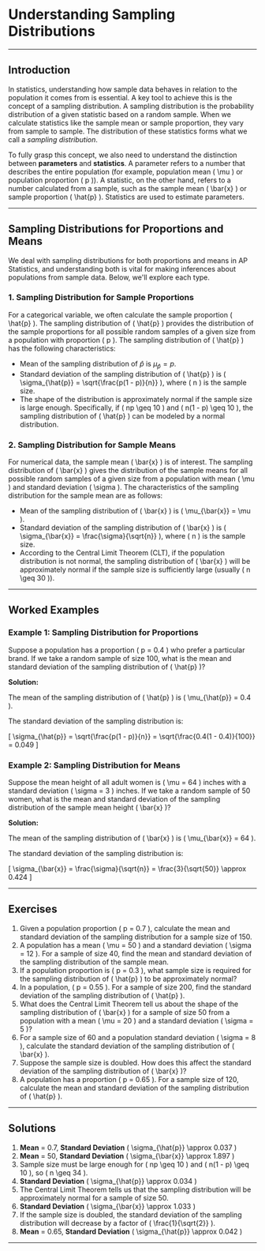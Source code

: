 # Understanding Sampling Distributions

---

## Introduction

In statistics, understanding how sample data behaves in relation to the population it comes from is essential. A key tool to achieve this is the concept of a sampling distribution. A sampling distribution is the probability distribution of a given statistic based on a random sample. When we calculate statistics like the sample mean or sample proportion, they vary from sample to sample. The distribution of these statistics forms what we call a *sampling distribution*.

To fully grasp this concept, we also need to understand the distinction between **parameters** and **statistics**. A parameter refers to a number that describes the entire population (for example, population mean \( \mu \) or population proportion \( p \)). A statistic, on the other hand, refers to a number calculated from a sample, such as the sample mean \( \bar{x} \) or sample proportion \( \hat{p} \). Statistics are used to estimate parameters.

---

## Sampling Distributions for Proportions and Means

We deal with sampling distributions for both proportions and means in AP Statistics, and understanding both is vital for making inferences about populations from sample data. Below, we'll explore each type.

### 1. Sampling Distribution for Sample Proportions

For a categorical variable, we often calculate the sample proportion \( \hat{p} \). The sampling distribution of \( \hat{p} \) provides the distribution of the sample proportions for all possible random samples of a given size from a population with proportion \( p \). The sampling distribution of \( \hat{p} \) has the following characteristics:

- Mean of the sampling distribution of $\hat{p}$ is $\mu_{\hat{p}} = p$.
- Standard deviation of the sampling distribution of \( \hat{p} \) is \( \sigma_{\hat{p}} = \sqrt{\frac{p(1 - p)}{n}} \), where \( n \) is the sample size.
- The shape of the distribution is approximately normal if the sample size is large enough. Specifically, if \( np \geq 10 \) and \( n(1 - p) \geq 10 \), the sampling distribution of \( \hat{p} \) can be modeled by a normal distribution.

### 2. Sampling Distribution for Sample Means

For numerical data, the sample mean \( \bar{x} \) is of interest. The sampling distribution of \( \bar{x} \) gives the distribution of the sample means for all possible random samples of a given size from a population with mean \( \mu \) and standard deviation \( \sigma \). The characteristics of the sampling distribution for the sample mean are as follows:

- Mean of the sampling distribution of \( \bar{x} \) is \( \mu_{\bar{x}} = \mu \).
- Standard deviation of the sampling distribution of \( \bar{x} \) is \( \sigma_{\bar{x}} = \frac{\sigma}{\sqrt{n}} \), where \( n \) is the sample size.
- According to the Central Limit Theorem (CLT), if the population distribution is not normal, the sampling distribution of \( \bar{x} \) will be approximately normal if the sample size is sufficiently large (usually \( n \geq 30 \)).

---

## Worked Examples

### Example 1: Sampling Distribution for Proportions

Suppose a population has a proportion \( p = 0.4 \) who prefer a particular brand. If we take a random sample of size 100, what is the mean and standard deviation of the sampling distribution of \( \hat{p} \)?

**Solution:**

The mean of the sampling distribution of \( \hat{p} \) is \( \mu_{\hat{p}} = 0.4 \).

The standard deviation of the sampling distribution is:

\[
\sigma_{\hat{p}} = \sqrt{\frac{p(1 - p)}{n}} = \sqrt{\frac{0.4(1 - 0.4)}{100}} = 0.049
\]

### Example 2: Sampling Distribution for Means

Suppose the mean height of all adult women is \( \mu = 64 \) inches with a standard deviation \( \sigma = 3 \) inches. If we take a random sample of 50 women, what is the mean and standard deviation of the sampling distribution of the sample mean height \( \bar{x} \)?

**Solution:**

The mean of the sampling distribution of \( \bar{x} \) is \( \mu_{\bar{x}} = 64 \).

The standard deviation of the sampling distribution is:

\[
\sigma_{\bar{x}} = \frac{\sigma}{\sqrt{n}} = \frac{3}{\sqrt{50}} \approx 0.424
\]

---

## Exercises

1. Given a population proportion \( p = 0.7 \), calculate the mean and standard deviation of the sampling distribution for a sample size of 150.
2. A population has a mean \( \mu = 50 \) and a standard deviation \( \sigma = 12 \). For a sample of size 40, find the mean and standard deviation of the sampling distribution of the sample mean.
3. If a population proportion is \( p = 0.3 \), what sample size is required for the sampling distribution of \( \hat{p} \) to be approximately normal?
4. In a population, \( p = 0.55 \). For a sample of size 200, find the standard deviation of the sampling distribution of \( \hat{p} \).
5. What does the Central Limit Theorem tell us about the shape of the sampling distribution of \( \bar{x} \) for a sample of size 50 from a population with a mean \( \mu = 20 \) and a standard deviation \( \sigma = 5 \)?
6. For a sample size of 60 and a population standard deviation \( \sigma = 8 \), calculate the standard deviation of the sampling distribution of \( \bar{x} \).
7. Suppose the sample size is doubled. How does this affect the standard deviation of the sampling distribution of \( \bar{x} \)?
8. A population has a proportion \( p = 0.65 \). For a sample size of 120, calculate the mean and standard deviation of the sampling distribution of \( \hat{p} \).

---

## Solutions

1. **Mean** = 0.7, **Standard Deviation** \( \sigma_{\hat{p}} \approx 0.037 \)
2. **Mean** = 50, **Standard Deviation** \( \sigma_{\bar{x}} \approx 1.897 \)
3. Sample size must be large enough for \( np \geq 10 \) and \( n(1 - p) \geq 10 \), so \( n \geq 34 \).
4. **Standard Deviation** \( \sigma_{\hat{p}} \approx 0.034 \)
5. The Central Limit Theorem tells us that the sampling distribution will be approximately normal for a sample of size 50.
6. **Standard Deviation** \( \sigma_{\bar{x}} \approx 1.033 \)
7. If the sample size is doubled, the standard deviation of the sampling distribution will decrease by a factor of \( \frac{1}{\sqrt{2}} \).
8. **Mean** = 0.65, **Standard Deviation** \( \sigma_{\hat{p}} \approx 0.042 \)

---